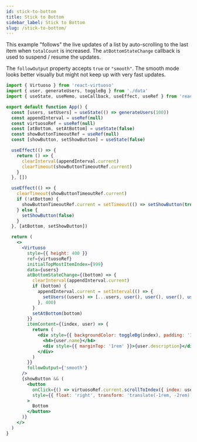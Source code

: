 ```yaml
---
id: stick-to-bottom
title: Stick to Bottom
sidebar_label: Stick to Bottom
slug: /stick-to-bottom/
---
```


This example "follows" the live updates of a list by auto-scrolling to the last item when `totalCount` is increased.
The `atBottomStateChange` callback is used to suspend / resume the updates.

The `followOutput` property accepts `true` or `"smooth"`. The smooth mode looks better visually but might not keep up with very fast updates.

```jsx live include-data
import { Virtuoso } from 'react-virtuoso'
import { user, generateUsers, toggleBg } from './data'
import { useState, useMemo, useCallback, useEffect, useRef } from 'react'

export default function App() {
  const [users, setUsers] = useState(() => generateUsers(100))
  const appendInterval = useRef(null)
  const virtuosoRef = useRef(null)
  const [atBottom, setAtBottom] = useState(false)
  const showButtonTimeoutRef = useRef(null)
  const [showButton, setShowButton] = useState(false)

  useEffect(() => {
    return () => {
      clearInterval(appendInterval.current)
      clearTimeout(showButtonTimeoutRef.current)
    }
  }, [])

  useEffect(() => {
    clearTimeout(showButtonTimeoutRef.current)
    if (!atBottom) {
      showButtonTimeoutRef.current = setTimeout(() => setShowButton(true), 500)
    } else {
      setShowButton(false)
    }
  }, [atBottom, setShowButton])

  return (
    <>
      <Virtuoso
        style={{ height: 400 }}
        ref={virtuosoRef}
        initialTopMostItemIndex={999}
        data={users}
        atBottomStateChange={(bottom) => {
          clearInterval(appendInterval.current)
          if (bottom) {
            appendInterval.current = setInterval(() => {
              setUsers((users) => [...users, user(), user(), user(), user(), user()])
            }, 400)
          }
          setAtBottom(bottom)
        }}
        itemContent={(index, user) => {
          return (
            <div style={{ backgroundColor: toggleBg(index), padding: '1rem 0.5rem' }}>
              <h4>{user.name}</h4>
              <div style={{ marginTop: '1rem' }}>{user.description}</div>
            </div>
          )
        }}
        followOutput={'smooth'}
      />
      {showButton && (
        <button
          onClick={() => virtuosoRef.current.scrollToIndex({ index: users.length - 1, behavior: 'smooth' })}
          style={{ float: 'right', transform: 'translate(-1rem, -2rem)' }}
        >
          Bottom
        </button>
      )}
    </>
  )
}
```
